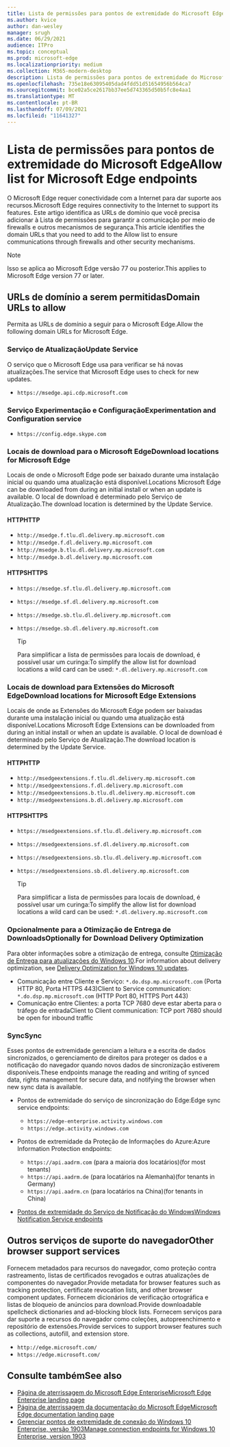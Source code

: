 ```yaml
---
title: Lista de permissões para pontos de extremidade do Microsoft Edge
ms.author: kvice
author: dan-wesley
manager: srugh
ms.date: 06/29/2021
audience: ITPro
ms.topic: conceptual
ms.prod: microsoft-edge
ms.localizationpriority: medium
ms.collection: M365-modern-desktop
description: Lista de permissões para pontos de extremidade do Microsoft Edge
ms.openlocfilehash: 735e18e63095405dad4fdd51d51654956b564ca7
ms.sourcegitcommit: bce02a5ce2617bb37ee5d743365d50b5fc8e4aa1
ms.translationtype: MT
ms.contentlocale: pt-BR
ms.lasthandoff: 07/09/2021
ms.locfileid: "11641327"
---
```

# <a name="allow-list-for-microsoft-edge-endpoints"></a><span data-ttu-id="713a2-103">Lista de permissões para pontos de extremidade do Microsoft Edge</span><span class="sxs-lookup"><span data-stu-id="713a2-103">Allow list for Microsoft Edge endpoints</span></span>

<span data-ttu-id="713a2-104">O Microsoft Edge requer conectividade com a Internet para dar suporte aos recursos.</span><span class="sxs-lookup"><span data-stu-id="713a2-104">Microsoft Edge requires connectivity to the Internet to support its features.</span></span> <span data-ttu-id="713a2-105">Este artigo identifica as URLs de domínio que você precisa adicionar à Lista de permissões para garantir a comunicação por meio de firewalls e outros mecanismos de segurança.</span><span class="sxs-lookup"><span data-stu-id="713a2-105">This article identifies the domain URLs that you need to add to the Allow list to ensure communications through firewalls and other security mechanisms.</span></span>

> [!NOTE]
> <span data-ttu-id="713a2-106">Isso se aplica ao Microsoft Edge versão 77 ou posterior.</span><span class="sxs-lookup"><span data-stu-id="713a2-106">This applies  to Microsoft Edge version 77 or later.</span></span>

## <a name="domain-urls-to-allow"></a><span data-ttu-id="713a2-107">URLs de domínio a serem permitidas</span><span class="sxs-lookup"><span data-stu-id="713a2-107">Domain URLs to allow</span></span>

<span data-ttu-id="713a2-108">Permita as URLs de domínio a seguir para o Microsoft Edge.</span><span class="sxs-lookup"><span data-stu-id="713a2-108">Allow the following domain URLs for Microsoft Edge.</span></span>

### <a name="update-service"></a><span data-ttu-id="713a2-109">Serviço de Atualização</span><span class="sxs-lookup"><span data-stu-id="713a2-109">Update Service</span></span>

<span data-ttu-id="713a2-110">O serviço que o Microsoft Edge usa para verificar se há novas atualizações.</span><span class="sxs-lookup"><span data-stu-id="713a2-110">The service that Microsoft Edge uses to check for new updates.</span></span>

- `https://msedge.api.cdp.microsoft.com`

### <a name="experimentation-and-configuration-service"></a><span data-ttu-id="713a2-111">Serviço Experimentação e Configuração</span><span class="sxs-lookup"><span data-stu-id="713a2-111">Experimentation and Configuration service</span></span>

- `https://config.edge.skype.com`

### <a name="download-locations-for-microsoft-edge"></a><span data-ttu-id="713a2-112">Locais de download para o Microsoft Edge</span><span class="sxs-lookup"><span data-stu-id="713a2-112">Download locations for Microsoft Edge</span></span>

<span data-ttu-id="713a2-113">Locais de onde o Microsoft Edge pode ser baixado durante uma instalação inicial ou quando uma atualização está disponível.</span><span class="sxs-lookup"><span data-stu-id="713a2-113">Locations Microsoft Edge can be downloaded from during an initial install or when an update is available.</span></span> <span data-ttu-id="713a2-114">O local de download é determinado pelo Serviço de Atualização.</span><span class="sxs-lookup"><span data-stu-id="713a2-114">The download location is determined by the Update Service.</span></span>

#### <a name="http"></a><span data-ttu-id="713a2-115">HTTP</span><span class="sxs-lookup"><span data-stu-id="713a2-115">HTTP</span></span>

- `http://msedge.f.tlu.dl.delivery.mp.microsoft.com`
- `http://msedge.f.dl.delivery.mp.microsoft.com`
- `http://msedge.b.tlu.dl.delivery.mp.microsoft.com`
- `http://msedge.b.dl.delivery.mp.microsoft.com`

#### <a name="https"></a><span data-ttu-id="713a2-116">HTTPS</span><span class="sxs-lookup"><span data-stu-id="713a2-116">HTTPS</span></span>

- `https://msedge.sf.tlu.dl.delivery.mp.microsoft.com`
- `https://msedge.sf.dl.delivery.mp.microsoft.com`
- `https://msedge.sb.tlu.dl.delivery.mp.microsoft.com`
- `https://msedge.sb.dl.delivery.mp.microsoft.com`

  > [!TIP]
  > <span data-ttu-id="713a2-117">Para simplificar a lista de permissões para locais de download, é possível usar um curinga:</span><span class="sxs-lookup"><span data-stu-id="713a2-117">To simplify the allow list for download locations a wild card can be used:</span></span> `*.dl.delivery.mp.microsoft.com`

### <a name="download-locations-for-microsoft-edge-extensions"></a><span data-ttu-id="713a2-118">Locais de download para Extensões do Microsoft Edge</span><span class="sxs-lookup"><span data-stu-id="713a2-118">Download locations for Microsoft Edge Extensions</span></span>

<span data-ttu-id="713a2-119">Locais de onde as Extensões do Microsoft Edge podem ser baixadas durante uma instalação inicial ou quando uma atualização está disponível.</span><span class="sxs-lookup"><span data-stu-id="713a2-119">Locations Microsoft Edge Extensions can be downloaded from during an initial install or when an update is available.</span></span> <span data-ttu-id="713a2-120">O local de download é determinado pelo Serviço de Atualização.</span><span class="sxs-lookup"><span data-stu-id="713a2-120">The download location is determined by the Update Service.</span></span>

#### <a name="http"></a><span data-ttu-id="713a2-121">HTTP</span><span class="sxs-lookup"><span data-stu-id="713a2-121">HTTP</span></span>

- `http://msedgeextensions.f.tlu.dl.delivery.mp.microsoft.com`
- `http://msedgeextensions.f.dl.delivery.mp.microsoft.com`
- `http://msedgeextensions.b.tlu.dl.delivery.mp.microsoft.com`
- `http://msedgeextensions.b.dl.delivery.mp.microsoft.com`

#### <a name="https"></a><span data-ttu-id="713a2-122">HTTPS</span><span class="sxs-lookup"><span data-stu-id="713a2-122">HTTPS</span></span>

- `https://msedgeextensions.sf.tlu.dl.delivery.mp.microsoft.com`
- `https://msedgeextensions.sf.dl.delivery.mp.microsoft.com`
- `https://msedgeextensions.sb.tlu.dl.delivery.mp.microsoft.com`
- `https://msedgeextensions.sb.dl.delivery.mp.microsoft.com`

  > [!TIP]
  > <span data-ttu-id="713a2-123">Para simplificar a lista de permissões para locais de download, é possível usar um curinga:</span><span class="sxs-lookup"><span data-stu-id="713a2-123">To simplify the allow list for download locations a wild card can be used:</span></span> `*.dl.delivery.mp.microsoft.com`

### <a name="optionally-for-download-delivery-optimization"></a><span data-ttu-id="713a2-124">Opcionalmente para a Otimização de Entrega de Downloads</span><span class="sxs-lookup"><span data-stu-id="713a2-124">Optionally for Download Delivery Optimization</span></span>

<span data-ttu-id="713a2-125">Para obter informações sobre a otimização de entrega, consulte [Otimização de Entrega para atualizações do Windows 10](/windows/deployment/update/waas-delivery-optimization).</span><span class="sxs-lookup"><span data-stu-id="713a2-125">For information about delivery optimization, see [Delivery Optimization for Windows 10 updates](/windows/deployment/update/waas-delivery-optimization).</span></span>

- <span data-ttu-id="713a2-126">Comunicação entre Cliente e Serviço: `*.do.dsp.mp.microsoft.com` (Porta HTTP 80, Porta HTTPS 443)</span><span class="sxs-lookup"><span data-stu-id="713a2-126">Client to Service communication: `*.do.dsp.mp.microsoft.com` (HTTP Port 80, HTTPS Port 443)</span></span>
- <span data-ttu-id="713a2-127">Comunicação entre Clientes: a porta TCP 7680 deve estar aberta para o tráfego de entrada</span><span class="sxs-lookup"><span data-stu-id="713a2-127">Client to Client communication: TCP port 7680 should be open for inbound traffic</span></span>

### <a name="sync"></a><span data-ttu-id="713a2-128">Sync</span><span class="sxs-lookup"><span data-stu-id="713a2-128">Sync</span></span>

<span data-ttu-id="713a2-129">Esses pontos de extremidade gerenciam a leitura e a escrita de dados sincronizados, o gerenciamento de direitos para proteger os dados e a notificação do navegador quando novos dados de sincronização estiverem disponíveis.</span><span class="sxs-lookup"><span data-stu-id="713a2-129">These endpoints manage the reading and writing of synced data, rights management for secure data, and notifying the browser when new sync data is available.</span></span>

- <span data-ttu-id="713a2-130">Pontos de extremidade do serviço de sincronização do Edge:</span><span class="sxs-lookup"><span data-stu-id="713a2-130">Edge sync service endpoints:</span></span>

  - `https://edge-enterprise.activity.windows.com`
  - `https://edge.activity.windows.com`

- <span data-ttu-id="713a2-131">Pontos de extremidade da Proteção de Informações do Azure:</span><span class="sxs-lookup"><span data-stu-id="713a2-131">Azure Information Protection endpoints:</span></span>

  - `https://api.aadrm.com` <span data-ttu-id="713a2-132">(para a maioria dos locatários)</span><span class="sxs-lookup"><span data-stu-id="713a2-132">(for most tenants)</span></span>
  - `https://api.aadrm.de` <span data-ttu-id="713a2-133">(para locatários na Alemanha)</span><span class="sxs-lookup"><span data-stu-id="713a2-133">(for tenants in Germany)</span></span>
  - `https://api.aadrm.cn` <span data-ttu-id="713a2-134">(para locatários na China)</span><span class="sxs-lookup"><span data-stu-id="713a2-134">(for tenants in China)</span></span>

- [<span data-ttu-id="713a2-135">Pontos de extremidade do Serviço de Notificação do Windows</span><span class="sxs-lookup"><span data-stu-id="713a2-135">Windows Notification Service endpoints</span></span>](/windows/uwp/design/shell/tiles-and-notifications/firewall-allowlist-config)

## <a name="other-browser-support-services"></a><span data-ttu-id="713a2-136">Outros serviços de suporte do navegador</span><span class="sxs-lookup"><span data-stu-id="713a2-136">Other browser support services</span></span>

<span data-ttu-id="713a2-137">Fornecem metadados para recursos do navegador, como proteção contra rastreamento, listas de certificados revogados e outras atualizações de componentes do navegador.</span><span class="sxs-lookup"><span data-stu-id="713a2-137">Provide metadata for browser features such as tracking protection, certificate revocation lists, and other browser component updates.</span></span> <span data-ttu-id="713a2-138">Fornecem dicionários de verificação ortográfica e listas de bloqueio de anúncios para download.</span><span class="sxs-lookup"><span data-stu-id="713a2-138">Provide downloadable spellcheck dictionaries and ad-blocking block lists.</span></span> <span data-ttu-id="713a2-139">Fornecem serviços para dar suporte a recursos do navegador como coleções, autopreenchimento e repositório de extensões.</span><span class="sxs-lookup"><span data-stu-id="713a2-139">Provide services to support browser features such as collections, autofill, and extension store.</span></span>

- `http://edge.microsoft.com/`
- `https://edge.microsoft.com/`

## <a name="see-also"></a><span data-ttu-id="713a2-140">Consulte também</span><span class="sxs-lookup"><span data-stu-id="713a2-140">See also</span></span>

- [<span data-ttu-id="713a2-141">Página de aterrissagem do Microsoft Edge Enterprise</span><span class="sxs-lookup"><span data-stu-id="713a2-141">Microsoft Edge Enterprise landing page</span></span>](https://aka.ms/EdgeEnterprise)
- [<span data-ttu-id="713a2-142">Página de aterrissagem da documentação do Microsoft Edge</span><span class="sxs-lookup"><span data-stu-id="713a2-142">Microsoft Edge documentation landing page</span></span>](./index.yml)
- [<span data-ttu-id="713a2-143">Gerenciar pontos de extremidade de conexão do Windows 10 Enterprise, versão 1903</span><span class="sxs-lookup"><span data-stu-id="713a2-143">Manage connection endpoints for Windows 10 Enterprise, version 1903</span></span>](/windows/privacy/manage-windows-1903-endpoints)